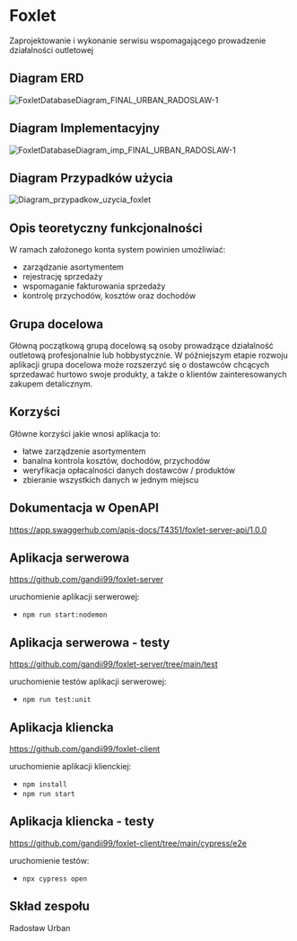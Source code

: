 # Foxlet

Zaprojektowanie i wykonanie serwisu wspomagającego prowadzenie
działalności outletowej

## Diagram ERD
![FoxletDatabaseDiagram_FINAL_URBAN_RADOSLAW-1](https://user-images.githubusercontent.com/79333728/209366112-cacafced-a43e-464e-9096-9559bdea467a.jpg)


## Diagram Implementacyjny
![FoxletDatabaseDiagram_imp_FINAL_URBAN_RADOSLAW-1](https://user-images.githubusercontent.com/79333728/209366144-d58a8ce1-0f2e-49d7-bad8-8c474df3b354.jpg)

## Diagram Przypadków użycia
![Diagram_przypadkow_uzycia_foxlet](https://user-images.githubusercontent.com/79333728/215824072-31d46d94-aa92-465c-80f2-bfbc7c88044d.jpg)


## Opis teoretyczny funkcjonalności

W ramach założonego konta system powinien umożliwiać: 
- zarządzanie asortymentem
- rejestrację sprzedaży
- wspomaganie fakturowania sprzedaży
- kontrolę przychodów, kosztów oraz dochodów

## Grupa docelowa

Główną początkową grupą docelową są osoby prowadzące działalność outletową profesjonalnie lub hobbystycznie. 
W późniejszym etapie rozwoju aplikacji grupa docelowa może rozszerzyć się o dostawców chcących sprzedawać hurtowo swoje produkty, a także o klientów zainteresowanych zakupem detalicznym.

## Korzyści

Główne korzyści jakie wnosi aplikacja to:
- łatwe zarządzenie asortymentem
- banalna kontrola kosztów, dochodów, przychodów
- weryfikacja opłacalności danych dostawców / produktów
- zbieranie wszystkich danych w jednym miejscu

## Dokumentacja w OpenAPI
  https://app.swaggerhub.com/apis-docs/T4351/foxlet-server-api/1.0.0

## Aplikacja serwerowa
https://github.com/gandii99/foxlet-server

uruchomienie aplikacji serwerowej:
- `npm run start:nodemon`


## Aplikacja serwerowa - testy
https://github.com/gandii99/foxlet-server/tree/main/test

uruchomienie testów aplikacji serwerowej:
- `npm run test:unit`



## Aplikacja kliencka
https://github.com/gandii99/foxlet-client

uruchomienie aplikacji klienckiej:
- `npm install`
- `npm run start`

## Aplikacja kliencka - testy
https://github.com/gandii99/foxlet-client/tree/main/cypress/e2e

uruchomienie testów:
- `npx cypress open`


## Skład zespołu

Radosław Urban
